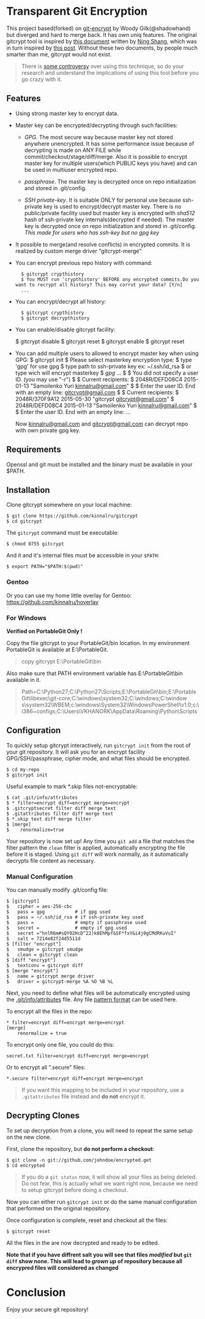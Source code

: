 # Transparent Git Encryption

This project based(forked) on [git-encrypt][8] by Woody Gilk(@shadowhand) but diverged and hard to
merge back. It has own uniq features.
The original gitcrypt tool is inspired by [this document][1] written by [Ning Shang][2],
which was in turn inspired by [this post][3]. Without these two documents,
by people much smarter than me, gitcrypt would not exist.

> There is [some controversy][4] over using this technique, so do your research
and understand the implications of using this tool before you go crazy with it.

## Features

* Using strong master key to encrypt data.

* Master key can be encrypted/decrypting through such facilities:

  * *GPG*. The most secure way because master key not stored anywhere unencrypted. It has some performance issue because of decrypting is made on ANY FILE while commit/checkout/stage/diff/merge. Also it is possible to encrypt master key for multiple users(which PUBLIC keys you have) and can be used in multiuser encrypted repo.

  * *passphrase*. The master key is decrypted once on repo initialization and stored in .git/config.

  * *SSH private-key*. It is suitable ONLY for personal use because ssh-private key is used to encrypt/decrypt master key. There is no public/private facility used but master key is encrypted with *sha512* hash of ssh-private key internals(decrypted if needed). The master key is decrypted once on repo initialization and stored in .git/config. _This made for users who has ssh-key but no gpg key_

* It possible to merge(and resolve conflicts) in encrypted commits. It is realized by custom merge driver "gitcrypt-merge"

* You can encrypt previous repo history with command:

		$ gitcrypt crypthistory
		$ You MUST run 'crypthistory' BEFORE any encrypted commits.Do you want to recrypt all history? This may corrut your data? [Y/n]
		...

* You can encrypt/decrypt all history:

		$ gitcrypt crypthistory
		$ gitcrypt decrypthistory

* You can enable/disable gitcrypt facility:

    $ gitcrypt disable
    $ gitcrypt reset
    $ gitcrypt enable
    $ gitcrypt reset

* You can add multiple users to allowed to encrypt master key when using GPG:
    $ gitcrypt init
    $ Please select masterkey encryption type:
    $ type 'gpg' for use gpg
    $ type path to ssh-private key ex: ~/.ssh/id_rsa
    $ or type <passphrase> wich will encrypt masterkey
    $ *gpg*
    ...
    $
    $ You did not specify a user ID. (you may use "-r")
    $ 
    $ Current recipients:
    $ 2048R/DEFD08C4 2015-01-13 "Samoilenko Yuri <kinnalru@gmail.com>"
    $ 
    $ Enter the user ID.  End with an empty line: gitcrypt@gmail.com
    $ 
    $ Current recipients:
    $ 2048R/370F9A12 2015-05-30 "gitcrypt <gitcrypt@gmail.com>"
    $ 2048R/DEFD08C4 2015-01-13 "Samoilenko Yuri <kinnalru@gmail.com>"
    $
    $ Enter the user ID.  End with an empty line: 
    ...

    Now kinnalru@gmail.com and gitcrypt@gmail.com can decrypt repo with own private gpg key.


## Requirements
Openssl and git must be installed and the binary must be available in your $PATH.

## Installation

Clone gitcrypt somewhere on your local machine:

    $ git clone https://github.com/kinnalru/gitcrypt
    $ cd gitcrypt

The `gitcrypt` command must be executable:

    $ chmod 0755 gitcrypt

And it and it's internal files must be accessible in your `$PATH`:

    $ export PATH="$PATH:$(pwd)"

### Gentoo

Or you can use my home little overlay for Gentoo: https://github.com/kinnalru/hoverlay

### For Windows

**Verified on PortableGit Only !**

Copy the file gitcrypt to your PortableGit/bin location. In my environment PortableGit is
available at E:\PortableGit. 

> copy gitcrypt E:\PortableGit\bin

Also make sure that PATH environment variable has E:\PortableGit\bin 
available in it.

> Path=C:\Python27\;C:\Python27\Scripts;E:\PortableGit\bin;E:\PortableGit\libexec\git-core;C:\windows\system32;C:\windows\;C:\window
> s\system32\WBEM;c:\windows\System32\WindowsPowerShell\v1.0\;c:\i386\~configs;C:\Users\VKHANORK\AppData\Roaming\Python\Scripts


## Configuration

To quickly setup gitcrypt interactively, run `gitcrypt init` from the root
of your git repository. It will ask you for an encrypt facility GPG/SSH/passphrase,
cipher mode, and what files should be encrypted.

    $ cd my-repo
    $ gitcrypt init

Useful example to mark *.skip files not-encryptable:

  	$ cat .git/info/attributes
    $ * filter=encrypt diff=encrypt merge=encrypt
    $ .gitcryptsecret filter diff merge text
    $ .gitattributes filter diff merge text
    $ *.skip text diff merge filter
    $ [merge]
    $    renormalize=true


Your repository is now set up! Any time you `git add` a file that matches the
filter pattern the `clean` filter is applied, automatically encrypting the file
before it is staged. Using `git diff` will work normally, as it automatically
decrypts file content as necessary.

### Manual Configuration

You can manually modify .git/config file:

    $ [gitcrypt]
    $   cipher = aes-256-cbc
    $   pass = gpg           # if gpg used
    $   pass = ~/.ssh/id_rsa # if ssh-private key used
    $   pass =               # empty if passphrase used
    $   secret =             # empty if gpg used 
    $   secret ="hnlR6m#sQY02HcD^22)k0EhMpf&SF*fxY&i4j0gCMdRKuVuI"
    $   salt = 7214e82f24d5511d
    $ [filter "encrypt"]
    $   smudge = gitcrypt smudge
    $   clean = gitcrypt clean
    $ [diff "encrypt"]
    $   textconv = gitcrypt diff
    $ [merge "encrypt"]
    $   name = gitcrypt merge driver
    $   driver = gitcrypt-merge %A %O %B %L


Next, you need to define what files will be automatically encrypted using the
[.git/info/attributes][6] file. Any file [pattern format][7] can be used here.

To encrypt all the files in the repo:

    * filter=encrypt diff=encrypt merge=encrypt
    [merge]
        renormalize = true

To encrypt only one file, you could do this:

    secret.txt filter=encrypt diff=encrypt merge=encrypt

Or to encrypt all ".secure" files:

    *.secure filter=encrypt diff=encrypt merge=encrypt

> If you want this mapping to be included in your repository, use a
`.gitattributes` file instead and **do not** encrypt it.


## Decrypting Clones

To set up decryption from a clone, you will need to repeat the same setup on
the new clone.

First, clone the repository, but **do not perform a checkout**:

    $ git clone -n git://github.com/johndoe/encrypted.get
    $ cd encrypted

> If you do a `git status` now, it will show all your files as being deleted.
Do not fear, this is actually what we want right now, because we need to setup
gitcrypt before doing a checkout.

Now you can either run `gitcrypt init` or do the same manual configuration that
performed on the original repository.

Once configuration is complete, reset and checkout all the files:

    $ gitcrypt reset

All the files in the are now decrypted and ready to be edited.


**Note that if you have diffrent salt you will see that files _modified_ but `git diff` show none.
This will lead to *grown up* of repository because all encrypred files will considered as changed**

# Conclusion

Enjoy your secure git repository! 

[1]: http://syncom.appspot.com/papers/git_encryption.txt "GIT transparent encryption"
[2]: http://syncom.appspot.com/
[3]: http://git.661346.n2.nabble.com/Transparently-encrypt-repository-contents-with-GPG-td2470145.html "Web discussion: Transparently encrypt repository contents with GPG"
[4]: http://article.gmane.org/gmane.comp.version-control.git/113221 "Junio Hamano does not recommend this technique"
[5]: http://en.wikipedia.org/wiki/Cipher
[6]: http://www.kernel.org/pub/software/scm/git/docs/gitattributes.html
[7]: http://www.kernel.org/pub/software/scm/git/docs/gitignore.html#_pattern_format
[8]: http://github.com/shadowhand/git-encrypt
